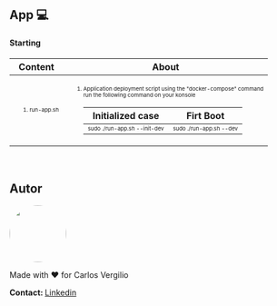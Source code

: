 <h2><strong>App 💻</strong></h2>

<div>
    <h4><strong>Starting</strong></h4>  
        <table>
            <thead>
                <tr>
                    <th>Content</th>
                    <th>About</th>
                </tr>
            </thead>
            <tbody>
                <tr>
                    <td>
                        <ol>
                            <li style="font-size: 0.6rem">run-app.sh</li>
                        </ol>
                    </td>
                    <td>
                        <ol>
                            <li style="font-size: 0.6rem">Application deployment script using the "docker-compose" command<br>run the following command on your konsole<br>
                                <table>
                                    <thead>
                                        <tr>
                                            <th>Initialized case</th>
                                            <th>Firt Boot</th>
                                        </tr>
                                    </thead>
                                    <tbody>
                                        <tr>
                                            <td>
                                                <div style="font-size: 0.6rem">sudo ./run-app.sh --init-dev</div>
                                            </td>
                                            <td>
                                                <div style="font-size: 0.6rem">sudo ./run-app.sh --dev</div>
                                            </td>
                                        </tr>
                                    </tbody>
                                </table>
                            </li>
                        </ol>
                    </td>
                </tr>
            </tbody>
        </table>
</div>

<br>

<h2>Autor</h2>
<a href="https://github.com/giliover/"></a>

<img width="100px;" style="border-radius: 50%;" src="https://avatars.githubusercontent.com/u/47922578?s=400&u=a771d1f79218e89e3992eee4d1e4ec2737a76910&v=4" alt="">

<br>

Made with ❤️ for Carlos Vergilio

<strong>Contact: </strong> <a href="https://www.linkedin.com/in/giliover">Linkedin</a>
